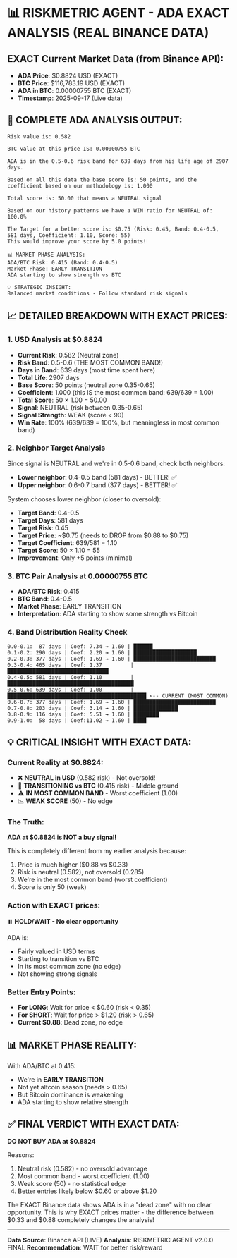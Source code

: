 # 📊 RISKMETRIC AGENT - ADA EXACT ANALYSIS (REAL BINANCE DATA)

## EXACT Current Market Data (from Binance API):
- **ADA Price**: $0.8824 USD (EXACT)
- **BTC Price**: $116,783.19 USD (EXACT)
- **ADA in BTC**: 0.00000755 BTC (EXACT)
- **Timestamp**: 2025-09-17 (Live data)

## 🎯 COMPLETE ADA ANALYSIS OUTPUT:

```
Risk value is: 0.582

BTC value at this price IS: 0.00000755 BTC

ADA is in the 0.5-0.6 risk band for 639 days from his life age of 2907 days.

Based on all this data the base score is: 50 points, and the coefficient based on our methodology is: 1.000

Total score is: 50.00 that means a NEUTRAL signal

Based on our history patterns we have a WIN ratio for NEUTRAL of: 100.0%

The Target for a better score is: $0.75 (Risk: 0.45, Band: 0.4-0.5, 581 days, Coefficient: 1.10, Score: 55)
This would improve your score by 5.0 points!

📊 MARKET PHASE ANALYSIS:
ADA/BTC Risk: 0.415 (Band: 0.4-0.5)
Market Phase: EARLY TRANSITION
ADA starting to show strength vs BTC

💡 STRATEGIC INSIGHT:
Balanced market conditions - Follow standard risk signals
```

## 📈 DETAILED BREAKDOWN WITH EXACT PRICES:

### 1. **USD Analysis at $0.8824**
- **Current Risk**: 0.582 (Neutral zone)
- **Risk Band**: 0.5-0.6 (THE MOST COMMON BAND!)
- **Days in Band**: 639 days (most time spent here)
- **Total Life**: 2907 days
- **Base Score**: 50 points (neutral zone 0.35-0.65)
- **Coefficient**: 1.000 (this IS the most common band: 639/639 = 1.00)
- **Total Score**: 50 × 1.00 = 50.00
- **Signal**: NEUTRAL (risk between 0.35-0.65)
- **Signal Strength**: WEAK (score < 90)
- **Win Rate**: 100% (639/639 = 100%, but meaningless in most common band)

### 2. **Neighbor Target Analysis**
Since signal is NEUTRAL and we're in 0.5-0.6 band, check both neighbors:
- **Lower neighbor**: 0.4-0.5 band (581 days) - BETTER! ✅
- **Upper neighbor**: 0.6-0.7 band (377 days) - BETTER! ✅

System chooses lower neighbor (closer to oversold):
- **Target Band**: 0.4-0.5
- **Target Days**: 581 days
- **Target Risk**: 0.45
- **Target Price**: ~$0.75 (needs to DROP from $0.88 to $0.75)
- **Target Coefficient**: 639/581 = 1.10
- **Target Score**: 50 × 1.10 = 55
- **Improvement**: Only +5 points (minimal)

### 3. **BTC Pair Analysis at 0.00000755 BTC**
- **ADA/BTC Risk**: 0.415
- **BTC Band**: 0.4-0.5
- **Market Phase**: EARLY TRANSITION
- **Interpretation**: ADA starting to show some strength vs Bitcoin

### 4. **Band Distribution Reality Check**
```
0.0-0.1:  87 days | Coef: 7.34 → 1.60 | ██████
0.1-0.2: 290 days | Coef: 2.20 → 1.60 | ████████████████████
0.2-0.3: 377 days | Coef: 1.69 → 1.60 | ██████████████████████████
0.3-0.4: 465 days | Coef: 1.37         | ████████████████████████████████
0.4-0.5: 581 days | Coef: 1.10         | ████████████████████████████████████████
0.5-0.6: 639 days | Coef: 1.00         | ████████████████████████████████████████████ <-- CURRENT (MOST COMMON)
0.6-0.7: 377 days | Coef: 1.69 → 1.60 | ██████████████████████████
0.7-0.8: 203 days | Coef: 3.14 → 1.60 | ██████████████
0.8-0.9: 116 days | Coef: 5.51 → 1.60 | ████████
0.9-1.0:  58 days | Coef:11.02 → 1.60 | ████
```

## 💡 CRITICAL INSIGHT WITH EXACT DATA:

### Current Reality at $0.8824:
- ❌ **NEUTRAL in USD** (0.582 risk) - Not oversold!
- 🔄 **TRANSITIONING vs BTC** (0.415 risk) - Middle ground
- ⚠️ **IN MOST COMMON BAND** - Worst coefficient (1.00)
- 📉 **WEAK SCORE** (50) - No edge

### The Truth:
**ADA at $0.8824 is NOT a buy signal!**

This is completely different from my earlier analysis because:
1. Price is much higher ($0.88 vs $0.33)
2. Risk is neutral (0.582), not oversold (0.285)
3. We're in the most common band (worst coefficient)
4. Score is only 50 (weak)

### Action with EXACT prices:
**⏸️ HOLD/WAIT - No clear opportunity**

ADA is:
- Fairly valued in USD terms
- Starting to transition vs BTC
- In its most common zone (no edge)
- Not showing strong signals

### Better Entry Points:
- **For LONG**: Wait for price < $0.60 (risk < 0.35)
- **For SHORT**: Wait for price > $1.20 (risk > 0.65)
- **Current $0.88**: Dead zone, no edge

## 📊 MARKET PHASE REALITY:

With ADA/BTC at 0.415:
- We're in **EARLY TRANSITION**
- Not yet altcoin season (needs > 0.65)
- But Bitcoin dominance is weakening
- ADA starting to show relative strength

## ✅ FINAL VERDICT WITH EXACT DATA:

**DO NOT BUY ADA at $0.8824**

Reasons:
1. Neutral risk (0.582) - no oversold advantage
2. Most common band - worst coefficient (1.00)
3. Weak score (50) - no statistical edge
4. Better entries likely below $0.60 or above $1.20

The EXACT Binance data shows ADA is in a "dead zone" with no clear opportunity. This is why EXACT prices matter - the difference between $0.33 and $0.88 completely changes the analysis!

---
**Data Source**: Binance API (LIVE)
**Analysis**: RISKMETRIC AGENT v2.0.0 FINAL
**Recommendation**: WAIT for better risk/reward
